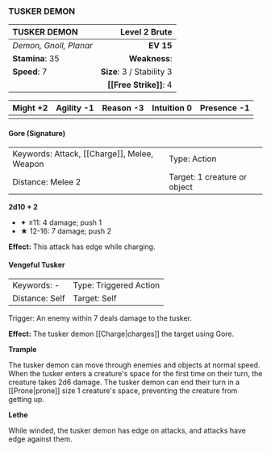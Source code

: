 ### TUSKER DEMON

| TUSKER DEMON           |         **Level 2 Brute** |
| :--------------------- | ------------------------: |
| *Demon, Gnoll, Planar* |                 **EV 15** |
| **Stamina**: 35        |             **Weakness**: |
| **Speed**: 7           | **Size**: 3 / Stability 3 |
|                        |    **[[Free Strike]]**: 4 |

| **Might** +2 | **Agility** -1 | **Reason** -3 | **Intuition** 0 | **Presence** -1 |
| ------------ | -------------- | ------------- | --------------- | --------------- |
|              |                |               |                 |                 |

#### Gore (Signature)

|                                             |                              |
| :------------------------------------------ | :--------------------------- |
| Keywords: Attack, [[Charge]], Melee, Weapon | Type: Action                 |
| Distance: Melee 2                           | Target: 1 creature or object |

**2d10 + 2**

- ✦ ≤11: 4 damage; push 1
- ★ 12-16: 7 damage; push 2

**Effect:** This attack has edge while charging.

#### Vengeful Tusker

|                |                        |
| :------------- | :--------------------- |
| Keywords: -    | Type: Triggered Action |
| Distance: Self | Target: Self           |

Trigger: An enemy within 7 deals damage to the tusker.

**Effect:** The tusker demon [[Charge|charges]] the target using Gore.

**Trample**

The tusker demon can move through enemies and objects at normal speed. When the tusker enters a creature's space for the first time on their turn, the creature takes 2d6 damage. The tusker demon can end their turn in a [[Prone|prone]] size 1 creature's space, preventing the creature from getting up.

**Lethe**

While winded, the tusker demon has edge on attacks, and attacks have edge against them.
